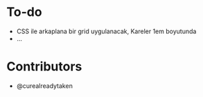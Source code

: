 # To-do

  - CSS ile arkaplana bir grid uygulanacak, Kareler 1em boyutunda
  - ...

 # Contributors

   - @curealreadytaken
